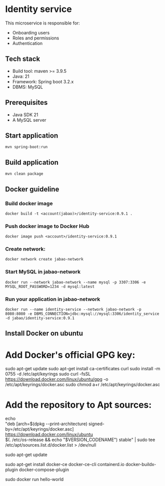 # Identity service
This microservice is responsible for:
* Onboarding users
* Roles and permissions
* Authentication

## Tech stack
* Build tool: maven >= 3.9.5
* Java: 21
* Framework: Spring boot 3.2.x
* DBMS: MySQL

## Prerequisites
* Java SDK 21
* A MySQL server

## Start application
`mvn spring-boot:run`

## Build application
`mvn clean package`

## Docker guideline
### Build docker image
`docker build -t <account(jabao)>/identity-service:0.9.1 .`
### Push docker image to Docker Hub
`docker image push <account>/identity-service:0.9.1`
### Create network:
`docker network create jabao-network`
### Start MySQL in jabao-network
`docker run --network jabao-network --name mysql -p 3307:3306 -e MYSQL_ROOT_PASSWORD=1234 -d mysql:latest`
### Run your application in jabao-network
`docker run --name identity-service --network jabao-network -p 8080:8080 -e DBMS_CONNECTION=jdbc:mysql://mysql:3306/identity_service -d jabao/identity-service:0.9.1`

## Install Docker on ubuntu

# Add Docker's official GPG key:
sudo apt-get update
sudo apt-get install ca-certificates curl
sudo install -m 0755 -d /etc/apt/keyrings
sudo curl -fsSL https://download.docker.com/linux/ubuntu/gpg -o /etc/apt/keyrings/docker.asc
sudo chmod a+r /etc/apt/keyrings/docker.asc

# Add the repository to Apt sources:
echo \
"deb [arch=$(dpkg --print-architecture) signed-by=/etc/apt/keyrings/docker.asc] https://download.docker.com/linux/ubuntu \
$(. /etc/os-release && echo "$VERSION_CODENAME") stable" | sudo tee /etc/apt/sources.list.d/docker.list > /dev/null

sudo apt-get update

sudo apt-get install docker-ce docker-ce-cli containerd.io docker-buildx-plugin docker-compose-plugin

sudo docker run hello-world